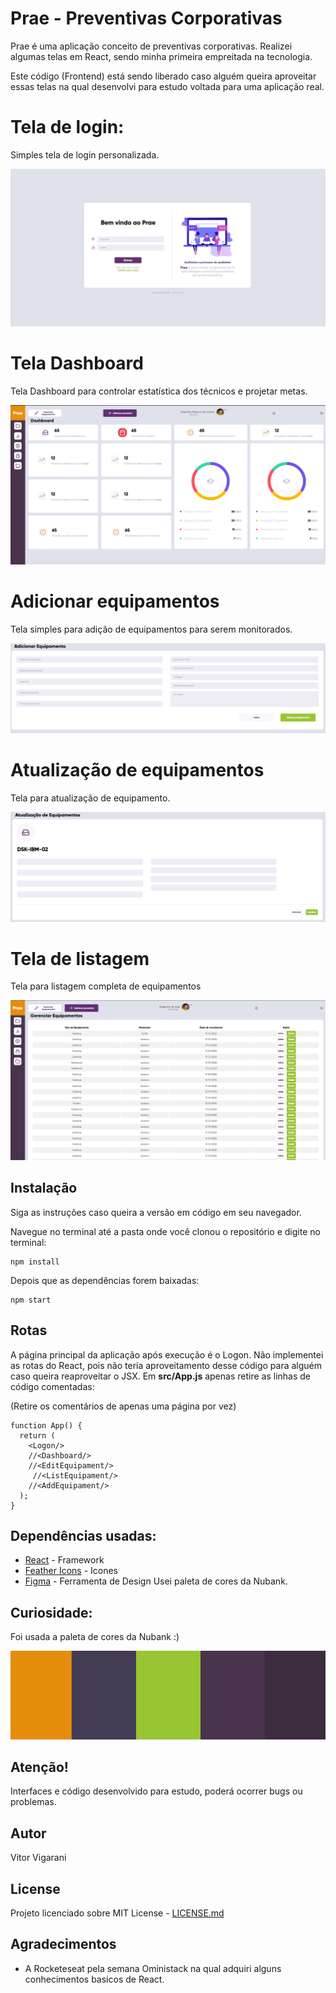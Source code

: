 # Prae - Preventivas Corporativas

Prae é uma  aplicação conceito de preventivas corporativas. Realizei algumas telas em React, sendo minha primeira empreitada na tecnologia.

Este código (Frontend) está sendo liberado caso alguém queira aproveitar essas telas na qual desenvolvi para estudo voltada para uma  aplicação real.

# Tela de login:

Simples tela de login personalizada.


![](screenshots/Login.png)

# Tela Dashboard

Tela Dashboard para controlar  estatística  dos técnicos e projetar metas.

![](screenshots/Dashboard.png)

# Adicionar equipamentos

Tela simples para adição de equipamentos para serem monitorados.

![](screenshots/AddEquipament.png)

# Atualização de equipamentos

Tela para atualização de equipamento.

![](screenshots/Equipament_Update.png)

# Tela de listagem

Tela para listagem completa de equipamentos

![](screenshots/EquipamentList.png)



## Instalação

Siga as instruções caso queira a versão em código em seu navegador.

Navegue no terminal até a pasta onde você clonou o repositório e digite no terminal:

```
npm install 
```

Depois que as dependências forem baixadas:

```
npm start 
```
## Rotas


A página principal da aplicação após execução é o Logon. Não implementei as rotas do React, pois não teria aproveitamento desse código para alguém caso queira reaproveitar o JSX. Em <b> src/App.js</b> apenas retire as linhas de código comentadas:



(Retire os comentários de apenas uma página por vez)
```
function App() {
  return (
    <Logon/>
    //<Dashboard/>
    //<EditEquipament/>
     //<ListEquipament/>
    //<AddEquipament/>
  );
}
```


## Dependências usadas:

* [React](https://github.com/facebook/react) - Framework
* [Feather Icons](https://github.com/feathericons/feather) - Icones
* [Figma](https://www.figma.com/files/recent) - Ferramenta de Design
 Usei paleta de cores da Nubank.
 
 
 ## Curiosidade:
 
 Foi usada a paleta de cores da Nubank :)
 
![](screenshots/nucolor.png)

 ## Atenção!
 
 Interfaces e código desenvolvido para estudo, poderá ocorrer bugs ou problemas.


## Autor

Vitor Vigarani

## License

Projeto licenciado sobre MIT License -  [LICENSE.md](LICENSE.md)

## Agradecimentos

* A Rocketeseat pela semana Oministack na qual adquiri alguns conhecimentos basicos de React.

